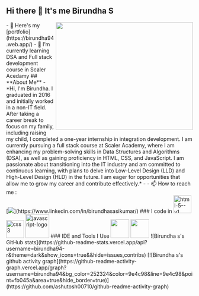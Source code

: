 ## Hi there 👋 It's me Birundha S
<img align="right" width="370" height="290" src="https://pin.it/1VbymZBoZ">
- 🔭 Here's my [portfolio](https://birundha94.web.app/) 
- 🌱 I’m currently learning DSA and Full stack development course in Scaler Acedamy
## **About Me**
- *Hi, I'm Birundha. I graduated in 2016 and initially worked in a non-IT field. After taking a career break to focus on my family, including raising my child, I completed a one-year internship in integration development. I am currently pursuing a full stack course at Scaler Academy, where I am enhancing my problem-solving skills in Data Structures and Algorithms (DSA), as well as gaining proficiency in HTML, CSS, and JavaScript. I am passionate about transitioning into the IT industry and am committed to continuous learning, with plans to delve into Low-Level Design (LLD) and High-Level Design (HLD) in the future. I am eager for opportunities that allow me to grow my career and contribute effectively.*
- - 📫 How to reach me :
<br /> [<img src="https://img.shields.io/badge/LinkedIn-0077B5?style=for-the-badge&logo=linkedin&logoColor=white" />](https://www.linkedin.com/in/birundhasasikumar/)
### I code in
<img width="48" height="48" src="https://img.icons8.com/color/48/html-5--v1.png" alt="html-5--v1"/> <img width="48" height="48" src="https://img.icons8.com/color/48/css3.png" alt="css3"/>  <img width="64" height="64" src="https://img.icons8.com/nolan/64/javascript-logo.png" alt="javascript-logo"/>
### IDE and Tools I Use
<img height="50" width="50" src="https://img.icons8.com/color/48/000000/visual-studio-code-2019.png"/> <img height="50" width="50" src="https://img.icons8.com/color/48/000000/pycharm.png"/>
![Birundha s's GitHub stats](https://github-readme-stats.vercel.app/api?username=birundha94-r&theme=dark&show_icons=true&&hide=issues,contribs)
[![Birundha s's github activity graph](https://github-readme-activity-graph.vercel.app/graph?username=birundha94&bg_color=252324&color=9e4c98&line=9e4c98&point=fb045a&area=true&hide_border=true)](https://github.com/ashutosh00710/github-readme-activity-graph)
